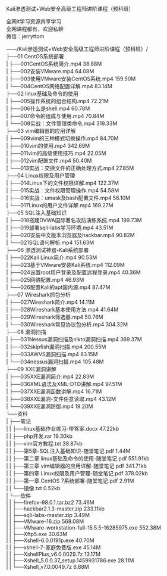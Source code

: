 Kali渗透测试+Web安全高级工程师进阶课程（预科班）

全网it学习资源共享学习<br>全网课程都有，欢迎私聊<br>微信：jerryttom<br>

——/Kali渗透测试+Web安全高级工程师进阶课程（预科班）/<img decoding="async" class="alignnone size-medium wp-image-9815" src="http://xuancheng9.oss-cn-guangzhou.aliyuncs.com//2023/05/1673316783-下载.webp" alt=""><br> ├──01 CentOS系统部署<br> | ├──001CentOS系统简介.mp4 38.88M<br> | ├──002安装VMware.mp4 64.08M<br> | ├──003使用VMware安装CentOS系统.mp4 159.50M<br> | └──004CentOS网络配置详解.mp4 83.14M<br> ├──02 linux基础及命令的使用<br> | ├──005操作系统的组合结构.mp4 72.21M<br> | ├──006什么是shell.mp4 60.78M<br> | ├──007命令的组成与使用.mp4 70.84M<br> | └──008实战：文件管理类命令.mp4 319.33M<br> ├──03 vim编辑器的应用详解<br> | ├──009vim的三种模式切换操作.mp4 84.70M<br> | ├──010vim的使用.mp4 342.69M<br> | ├──011vim的高级使用技巧.mp4 22.05M<br> | ├──012vim配置文件.mp4 50.40M<br> | └──013实战：交换文件的正确处理方式.mp4 27.85M<br> ├──04 Linux权限及用户管理<br> | ├──014Linux下的文件权限详解.mp4 122.37M<br> | ├──015实战：文件权限管理操作.mp4 54.58M<br> | ├──016实战：umask及bash配置文件.mp4 56.10M<br> | └──017Linux的用户文件详解.mp4 169.27M<br> ├──05 SQL注入基础知识<br> | ├──018搭建DVWA国际著名攻防演练系统.mp4 199.73M<br> | ├──019部署sqli-labs学习环境.mp4 43.51M<br> | ├──020安装中文版本浏览器及hackbar.mp4 90.82M<br> | └──021SQL语句解析.mp4 151.63M<br> ├──06 渗透测试神器-Kali系统部署<br> | ├──022Kali Linux简介.mp4 90.53M<br> | ├──023基于VMware安装Kali系统.mp4 112.09M<br> | ├──024设置root用户登录及配置远程登录.mp4 40.36M<br> | ├──025网络配置.mp4 46.93M<br> | └──026配置Kali的apt国内源.mp4 87.47M<br> ├──07 Wireshark抓包分析<br> | ├──027Wireshark简介.mp4 14.11M<br> | ├──028Wireshark基本使用方法.mp4 41.64M<br> | ├──029Wireshark筛选器.mp4 50.76M<br> | └──030Wireshark常见协议包分析.mp4 304.32M<br> ├──08 漏洞扫描<br> | ├──031Nessus漏洞扫描及nikto漏洞扫描.mp4 369.37M<br> | ├──032skipfish漏洞扫描.mp4 200.55M<br> | ├──033AWVS漏洞扫描.mp4 83.15M<br> | └──034nessus漏洞扫描.mp4 105.48M<br> ├──09 XXE漏洞讲解<br> | ├──035XXE漏洞简介.mp4 22.83M<br> | ├──036XML语法及XML-DTD讲解.mp4 97.51M<br> | ├──037XXE漏洞函数讲解.mp4 16.71M<br> | ├──038XXE漏洞-文件任意读取.mp4 43.12M<br> | └──039XXE漏洞防御.mp4 19.20M<br> └──资料<br> | ├──笔记<br> | | ├──linux基础作业练习-带答案.docx 47.22kb<br> | | ├──php开发.rar 19.30kb<br> | | ├──vim官方教程.txt 38.87kb<br> | | ├──第5章-SQL注入基础知识-随堂笔记.pdf 1.44M<br> | | ├──第二章 linux基础及命令的使用-随堂笔记.pdf 551.91kb<br> | | ├──第三章 vim编辑器的应用详解-随堂笔记.pdf 341.71kb<br> | | ├──第四章 Linux权限及用户管理-随堂笔记.pdf 378.02kb<br> | | ├──第一章 CentOS 7系统部署-随堂笔记.pdf 2.91M<br> | | └──镜像.txt 0.52kb<br> | └──软件<br> | | ├──firefox-98.0.1.tar.bz2 73.46M<br> | | ├──hackbar2.1.3-master.zip 233.11kb<br> | | ├──sqli-labs-master.zip 3.49M<br> | | ├──VMware-16.zip 568.08M<br> | | ├──VMware-workstation-full-15.5.5-16285975.exe 552.38M<br> | | ├──Xftp5.exe 30.63M<br> | | ├──Xshell-6.0.0191p.exe 40.70M<br> | | ├──xshell-7-家庭免费版.exe 45.14M<br> | | ├──XshellPlus_v6.0.0029.7z 13.17M<br> | | ├──Xshell_5.0.0.37_setup.1459931786.exe 28.11M<br> | | └──Xshell_v7.0.0049.7z 6.88M